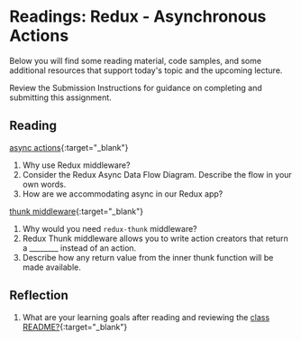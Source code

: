 # Readings: Redux - Asynchronous Actions

Below you will find some reading material, code samples, and some additional resources that support today's topic and the upcoming lecture.

Review the Submission Instructions for guidance on completing and submitting this assignment.

## Reading

[async actions](https://redux.js.org/advanced/asyncactions){:target="_blank"}

1. Why use Redux middleware?
1. Consider the Redux Async Data Flow Diagram.  Describe the flow in your own words.
1. How are we accommodating async in our Redux app?

[thunk middleware](https://github.com/reduxjs/redux-thunk){:target="_blank"}

1. Why would you need `redux-thunk` middleware?
1. Redux Thunk middleware allows you to write action creators that return a ________ instead of an action.
1. Describe how any return value from the inner thunk function will be made available.

## Reflection

1. What are your learning goals after reading and reviewing the [class README?](./){:target="_blank"}
